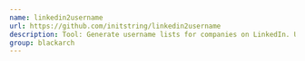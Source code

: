 ```yaml
---
name: linkedin2username
url: https://github.com/initstring/linkedin2username
description: Tool: Generate username lists for companies on LinkedIn. URL : https://github.com/initstring/linkedin2username Groups : blackarch blackarch-social blackarch-recon blackarch-misc
group: blackarch
---
```


